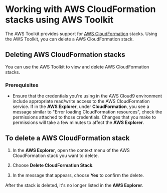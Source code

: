 # Working with AWS CloudFormation stacks using AWS Toolkit<a name="cloudformation-toolkit"></a>

The AWS Toolkit provides support for [AWS CloudFormation](https://aws.amazon.com/cloudformation/) stacks\. Using the AWS Toolkit, you can delete a AWS CloudFormation stack\.

## Deleting AWS CloudFormation stacks<a name="cloudformation-delete"></a>

You can use the AWS Toolkit to view and delete AWS CloudFormation stacks\.

### Prerequisites<a name="cloudformation-delete-prereq"></a>
+ Ensure that the credentials you're using in the AWS Cloud9 environment include appropriate read/write access to the AWS CloudFormation service\. If in the **AWS Explorer**, under **CloudFormation**, you see a message similar to "Error loading CloudFormation resources", check the permissions attached to those credentials\. Changes that you make to permissions will take a few minutes to affect the **AWS Explorer**\.

## To delete a AWS CloudFormation stack

1. In the **AWS Explorer**, open the context menu of the AWS CloudFormation stack you want to delete\.

1. Choose **Delete CloudFormation Stack**\.

1. In the message that appears, choose **Yes** to conﬁrm the delete\.

After the stack is deleted, it's no longer listed in the **AWS Explorer**\.